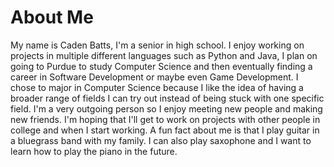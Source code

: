 # About Me

  My name is Caden Batts, I'm a senior in high school. I enjoy working on projects in multiple different languages such as Python and Java, I plan on going to Purdue to study Computer Science and then eventually finding a career in Software Development or maybe even Game Development. I chose to major in Computer Science because I like the idea of having a broader range of fields I can try out instead of being stuck with one specific field. I'm a very outgoing person so I enjoy meeting new people and making new friends. I'm hoping that I'll get to work on projects with other people in college and when I start working. A fun fact about me is that I play guitar in a bluegrass band with my family. I can also play saxophone and I want to learn how to play the piano in the future.
